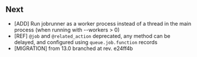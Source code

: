 ## Next

- \[ADD\] Run jobrunner as a worker process instead of a thread in the
  main process (when running with --workers \> 0)
- \[REF\] `@job` and `@related_action` deprecated, any method can be
  delayed, and configured using `queue.job.function` records
- \[MIGRATION\] from 13.0 branched at rev. e24ff4b
